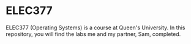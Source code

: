 # ELEC377
ELEC377 (Operating Systems) is a course at Queen's University. In this repository, you will find the labs me and my partner, Sam, completed. 
